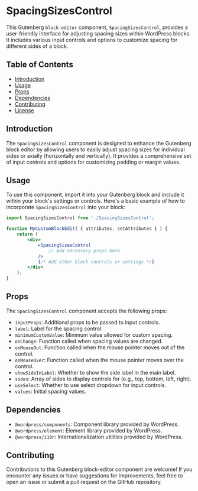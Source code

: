 # SpacingSizesControl

This Gutenberg `block-editor` component, `SpacingSizesControl`, provides a user-friendly interface for adjusting spacing sizes within WordPress blocks. It includes various input controls and options to customize spacing for different sides of a block.

## Table of Contents
- [Introduction](#introduction)
- [Usage](#usage)
- [Props](#props)
- [Dependencies](#dependencies)
- [Contributing](#contributing)
- [License](#license)

## Introduction
The `SpacingSizesControl` component is designed to enhance the Gutenberg block editor by allowing users to easily adjust spacing sizes for individual sides or axially (horizontally and vertically). It provides a comprehensive set of input controls and options for customizing padding or margin values.

## Usage
To use this component, import it into your Gutenberg block and include it within your block's settings or controls. Here's a basic example of how to incorporate `SpacingSizesControl` into your block:

```jsx
import SpacingSizesControl from './SpacingSizesControl';

function MyCustomBlockEdit( { attributes, setAttributes } ) {
    return (
        <div>
            <SpacingSizesControl
                // Add necessary props here
            />
            {/* Add other block controls or settings */}
        </div>
    );
}
```

## Props

The `SpacingSizesControl` component accepts the following props:

- `inputProps`: Additional props to be passed to input controls.
- `label`: Label for the spacing control.
- `minimumCustomValue`: Minimum value allowed for custom spacing.
- `onChange`: Function called when spacing values are changed.
- `onMouseOut`: Function called when the mouse pointer moves out of the control.
- `onMouseOver`: Function called when the mouse pointer moves over the control.
- `showSideInLabel`: Whether to show the side label in the main label.
- `sides`: Array of sides to display controls for (e.g., top, bottom, left, right).
- `useSelect`: Whether to use select dropdown for input controls.
- `values`: Initial spacing values.

## Dependencies

- `@wordpress/components`: Component library provided by WordPress.
- `@wordpress/element`: Element library provided by WordPress.
- `@wordpress/i18n`: Internationalization utilities provided by WordPress.

## Contributing

Contributions to this Gutenberg block-editor component are welcome! If you encounter any issues or have suggestions for improvements, feel free to open an issue or submit a pull request on the GitHub repository.


